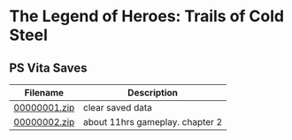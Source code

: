 # The Legend of Heroes: Trails of Cold Steel

## PS Vita Saves

| Filename | Description |
|----------|-------------|
| [00000001.zip](00000001.zip) | clear saved data  |
| [00000002.zip](00000002.zip) | about 11hrs gameplay.  chapter 2  |
